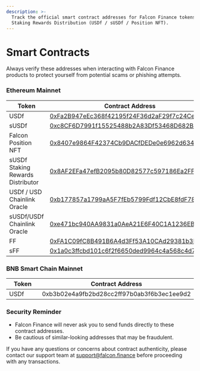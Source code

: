 ```yaml
---
description: >-
  Track the official smart contract addresses for Falcon Finance tokens &
  Staking Rewards Distribution (USDf / sUSDf / Position NFT).
---
```


# Smart Contracts

Always verify these addresses when interacting with Falcon Finance products to protect yourself from potential scams or phishing attempts.

### Ethereum Mainnet

<table><thead><tr><th width="212">Token</th><th>Contract Address</th></tr></thead><tbody><tr><td>USDf</td><td><a href="https://etherscan.io/token/0xFa2B947eEc368f42195f24F36d2aF29f7c24CeC2">0xFa2B947eEc368f42195f24F36d2aF29f7c24CeC2</a></td></tr><tr><td>sUSDf</td><td><a href="https://etherscan.io/token/0xc8cf6d7991f15525488b2a83df53468d682ba4b0">0xc8CF6D7991f15525488b2A83Df53468D682Ba4B0</a></td></tr><tr><td>Falcon Position NFT</td><td><a href="https://etherscan.io/token/0x8407e9864F42374Cb9DACfDEDe0e6962d634edCB">0x8407e9864F42374Cb9DACfDEDe0e6962d634edCB</a></td></tr><tr><td>sUSDf Staking Rewards Distributor </td><td><a href="https://etherscan.io/address/0x8af2efa47efb2095b80d82577c597186ea2fffea">0x8AF2EFa47efB2095b80D82577c597186Ea2FFFea</a></td></tr><tr><td>USDf / USD Chainlink Oracle</td><td><a href="https://etherscan.io/address/0xb177857a1799aa5f7feb5799fdf12cbe8fdf78b1">0xb177857a1799aA5F7fEb5799Fdf12CbE8fdF78B1</a></td></tr><tr><td>sUSDf/USDf Chainlink Oracle</td><td><a href="https://etherscan.io/address/0xe471bc940aa9831a0aea21e6f40c1a1236eb4bb3">0xe471bc940AA9831a0AeA21E6F40C1A1236EB4BB3</a></td></tr><tr><td>FF</td><td><a href="https://etherscan.io/address/0xfa1c09fc8b491b6a4d3ff53a10cad29381b3f949">0xFA1C09fC8B491B6A4d3Ff53A10CAd29381b3F949</a></td></tr><tr><td>sFF</td><td><a href="https://etherscan.io/address/0x1a0c3ffcbd101c6f2f6650ded9964c4a568c4d72">0x1a0c3ffcbd101c6f2f6650ded9964c4a568c4d72</a></td></tr></tbody></table>

### BNB Smart Chain Mainnet

<table><thead><tr><th width="218.03515625">Token</th><th>Contract Address</th></tr></thead><tbody><tr><td>USDf</td><td>0xb3b02e4a9fb2bd28cc2ff97b0ab3f6b3ec1ee9d2</td></tr></tbody></table>

### Security Reminder

* Falcon Finance will never ask you to send funds directly to these contract addresses.
* Be cautious of similar-looking addresses that may be fraudulent.&#x20;



If you have any questions or concerns about contract authenticity, please contact our support team at [support@falcon.finance](mailto:support@falcon.finance) before proceeding with any transactions.

